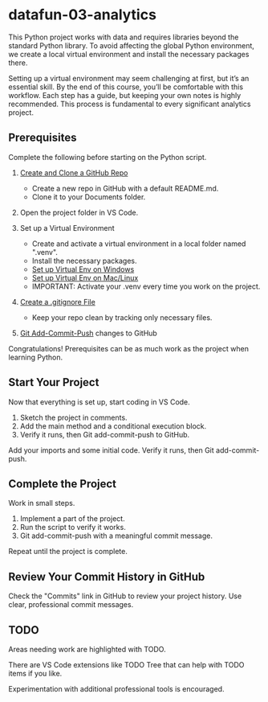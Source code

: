 # datafun-03-analytics

This Python project works with data and requires libraries beyond the standard Python library. 
To avoid affecting the global Python environment, we create a local virtual environment and install the necessary packages there.

Setting up a virtual environment may seem challenging at first, but it’s an essential skill. 
By the end of this course, you’ll be comfortable with this workflow. Each step has a guide, but keeping your own notes is highly recommended. 
This process is fundamental to every significant analytics project.

## Prerequisites

Complete the following before starting on the Python script.

1. [Create and Clone a GitHub Repo](prereqs/01-CreateAndClone.md)
   - Create a new repo in GitHub with a default README.md.
   - Clone it to your Documents folder.
  
2. Open the project folder in VS Code.

3. Set up a Virtual Environment
   - Create and activate a virtual environment in a local folder named ".venv".
   - Install the necessary packages. 
   - [Set up Virtual Env on Windows](prereqs/02-SetUpVirtualEnv-Windows.md)
   - [Set up Virtual Env on Mac/Linux](prereqs/02-SetUpVirtualEnv-MacLinux.md)
   - IMPORTANT: Activate your .venv every time you work on the project. 

4. [Create a .gitignore File](prereqs/03-CreateGitIgnore.md)
   - Keep your repo clean by tracking only necessary files.

5. [Git Add-Commit-Push](prereqs/04-GitAddCommitPush.md) changes to GitHub

Congratulations! Prerequisites can be as much work as the project when learning Python.

## Start Your Project

Now that everything is set up, start coding in VS Code.

1. Sketch the project in comments.
1. Add the main method and a conditional execution block.
1. Verify it runs, then Git add-commit-push to GitHub.

Add your imports and some initial code. Verify it runs, then Git add-commit-push.

## Complete the Project

Work in small steps.

1. Implement a part of the project. 
2. Run the script to verify it works. 
3. Git add-commit-push with a meaningful commit message.

Repeat until the project is complete.

## Review Your Commit History in GitHub

Check the "Commits" link in GitHub to review your project history. Use clear, professional commit messages.


## TODO

Areas needing work are highlighted with TODO.

There are VS Code extensions like TODO Tree that can help with TODO items if you like. 

Experimentation with additional professional tools is encouraged.

